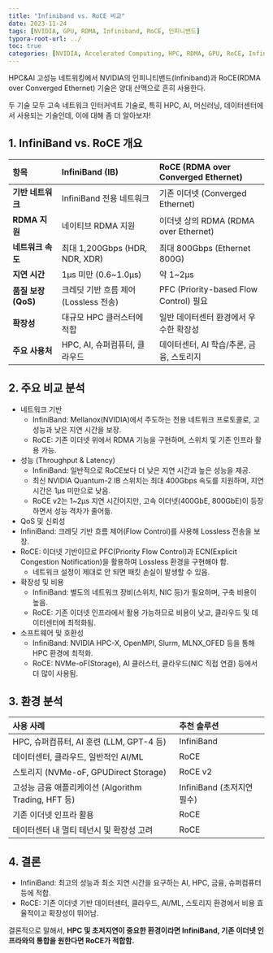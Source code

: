 ```yaml
---
title: "Infiniband vs. RoCE 비교"
date: 2023-11-24
tags: [NVIDIA, GPU, RDMA, Infiniband, RoCE, 인피니밴드]
typora-root-url: ../
toc: true
categories: [NVIDIA, Accelerated Computing, HPC, RDMA, GPU, RoCE, Infiniband]
---
```


HPC&AI 고성능 네트워킹에서 NVIDIA의 인피니티밴드(Infiniband)과 RoCE(RDMA over Converged Ethernet) 기술은 양대 산맥으로 흔히 사용한다.

두 기술 모두 고속 네트워크 인터커넥트 기술로, 특히 HPC, AI, 머신러닝, 데이터센터에서 사용되는 기술인데, 이에 대해 좀 더 알아보자!



## 1. **InfiniBand vs. RoCE 개요**

| **항목**            | **InfiniBand (IB)**                   | **RoCE (RDMA over Converged Ethernet)**  |
| :------------------ | :------------------------------------ | :--------------------------------------- |
| **기반 네트워크**   | InfiniBand 전용 네트워크              | 기존 이더넷 (Converged Ethernet)         |
| **RDMA 지원**       | 네이티브 RDMA 지원                    | 이더넷 상의 RDMA (RDMA over Ethernet)    |
| **네트워크 속도**   | 최대 1,200Gbps (HDR, NDR, XDR)        | 최대 800Gbps (Ethernet 800G)             |
| **지연 시간**       | 1µs 미만 (0.6~1.0µs)                  | 약 1~2µs                                 |
| **품질 보장 (QoS)** | 크레딧 기반 흐름 제어 (Lossless 전송) | PFC (Priority-based Flow Control) 필요   |
| **확장성**          | 대규모 HPC 클러스터에 적합            | 일반 데이터센터 환경에서 우수한 확장성   |
| **주요 사용처**     | HPC, AI, 슈퍼컴퓨터, 클라우드         | 데이터센터, AI 학습/추론, 금융, 스토리지 |



## 2. 주요 비교 분석

* 네트워크 기반
  * InfiniBand: Mellanox(NVIDIA)에서 주도하는 전용 네트워크 프로토콜로, 고성능과 낮은 지연 시간을 보장.
  * RoCE: 기존 이더넷 위에서 RDMA 기능을 구현하며, 스위치 및 기존 인프라 활용 가능.
* 성능 (Throughput & Latency)
  * InfiniBand: 일반적으로 RoCE보다 더 낮은 지연 시간과 높은 성능을 제공.
  * 최신 NVIDIA Quantum-2 IB 스위치는 최대 400Gbps 속도를 지원하며, 지연 시간은 1μs 미만으로 낮음.
  * RoCE v2는 1~2μs 지연 시간이지만, 고속 이더넷(400GbE, 800GbE)이 등장하면서 성능 격차가 줄어듦.
*  QoS 및 신뢰성
  * InfiniBand: 크레딧 기반 흐름 제어(Flow Control)를 사용해 Lossless 전송을 보장.
  * RoCE: 이더넷 기반이므로 PFC(Priority Flow Control)과 ECN(Explicit Congestion Notification)을 활용하여 Lossless 환경을 구현해야 함.
    * 네트워크 설정이 제대로 안 되면 패킷 손실이 발생할 수 있음.
* 확장성 및 비용
  * InfiniBand: 별도의 네트워크 장비(스위치, NIC 등)가 필요하며, 구축 비용이 높음.
  * RoCE: 기존 이더넷 인프라에서 활용 가능하므로 비용이 낮고, 클라우드 및 데이터센터에 최적화됨.
* 소프트웨어 및 호환성
  * InfiniBand: NVIDIA HPC-X, OpenMPI, Slurm, MLNX_OFED 등을 통해 HPC 환경에 최적화.
  * RoCE: NVMe-oF(Storage), AI 클러스터, 클라우드(NIC 직접 연결) 등에서 더 많이 사용됨.



## 3. 환경 분석

| **사용 사례**                                        | **추천 솔루션**            |
| :--------------------------------------------------- | :------------------------- |
| HPC, 슈퍼컴퓨터, AI 훈련 (LLM, GPT-4 등)             | InfiniBand                 |
| 데이터센터, 클라우드, 일반적인 AI/ML                 | RoCE                       |
| 스토리지 (NVMe-oF, GPUDirect Storage)                | RoCE v2                    |
| 고성능 금융 애플리케이션 (Algorithm Trading, HFT 등) | InfiniBand (초저지연 필수) |
| 기존 이더넷 인프라 활용                              | RoCE                       |
| 데이터센터 내 멀티 테넌시 및 확장성 고려             | RoCE                       |



## 4. 결론

* InfiniBand: 최고의 성능과 최소 지연 시간을 요구하는 AI, HPC, 금융, 슈퍼컴퓨터 등에 적합.
* RoCE: 기존 이더넷 기반 데이터센터, 클라우드, AI/ML, 스토리지 환경에서 비용 효율적이고 확장성이 뛰어남.



결론적으로 말해서, **HPC 및 초저지연이 중요한 환경이라면 InfiniBand, 기존 이더넷 인프라와의 통합을 원한다면 RoCE가 적합함.**
